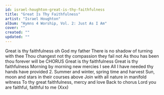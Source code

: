 ```yaml
---
id: israel-houghton-great-is-thy-faithfulness
title: "Great Is Thy Faithfulness"
artist: "Israel Houghton"
album: "Hymns 4 Worship, Vol. 2: Just As I Am"
cover: ""
created: ""
updated: ""
---
```


Great is thy faithfulness oh God my father
There is no shadow of turning with thee
Thou changest not thy compassion they fail not
As thou has been thou forever will be
 CHORUS
Great is thy faithfulness
Great is thy faithfulness
Morning by morning new mercies I see
All I have needed thy hands have provided
   2. Summer and  winter, spring time and harvest
Sun, moon and stars in their courses above
Join with all nature in manifold witness
To thy great faithfulness, mercy and love
   Back to chorus
Lord you are faithful, faithful to me
(Xxx)